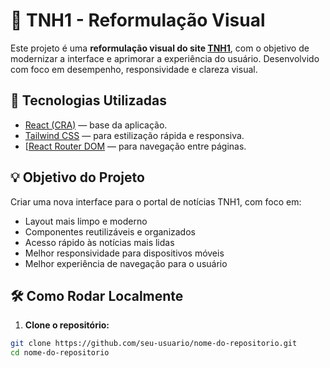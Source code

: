 # 📰 TNH1 - Reformulação Visual

Este projeto é uma **reformulação visual do site [TNH1](https://www.tnh1.com.br/)**, com o objetivo de modernizar a interface e aprimorar a experiência do usuário. Desenvolvido com foco em desempenho, responsividade e clareza visual.

## 🚀 Tecnologias Utilizadas

- [React (CRA)](https://create-react-app.dev/) — base da aplicação.
- [Tailwind CSS](https://tailwindcss.com/) — para estilização rápida e responsiva.
- [[React Router DOM](https://reactrouter.com/) — para navegação entre páginas.


## 💡 Objetivo do Projeto

Criar uma nova interface para o portal de notícias TNH1, com foco em:

- Layout mais limpo e moderno
- Componentes reutilizáveis e organizados
- Acesso rápido às notícias mais lidas
- Melhor responsividade para dispositivos móveis
- Melhor experiência de navegação para o usuário

## 🛠️ Como Rodar Localmente

1. **Clone o repositório:**

```bash
git clone https://github.com/seu-usuario/nome-do-repositorio.git
cd nome-do-repositorio
